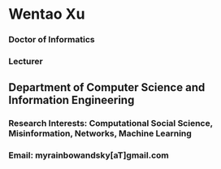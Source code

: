 # Wentao Xu
### Doctor of Informatics
### Lecturer
## Department of Computer Science and Information Engineering
### Research Interests: Computational Social Science, Misinformation, Networks, Machine Learning
### Email: myrainbowandsky[aT]gmail.com
